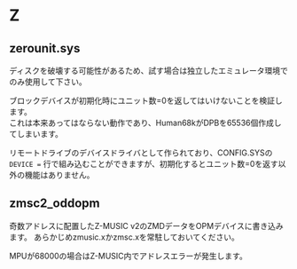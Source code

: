 # Z

## zerounit.sys
ディスクを破壊する可能性があるため、試す場合は独立したエミュレータ環境でのみ使用して下さい。

ブロックデバイスが初期化時にユニット数=0を返してはいけないことを検証します。  
これは本来あってはならない動作であり、Human68kがDPBを65536個作成してしまいます。

リモートドライブのデバイスドライバとして作られており、CONFIG.SYSの`DEVICE =`
行で組み込むことができますが、初期化するとユニット数=0を返す以外の機能はありません。


## zmsc2_oddopm
奇数アドレスに配置したZ-MUSIC v2のZMDデータをOPMデバイスに書き込みます。
あらかじめzmusic.xかzmsc.xを常駐しておいてください。

MPUが68000の場合はZ-MUSIC内でアドレスエラーが発生します。

